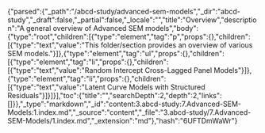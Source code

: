 {"parsed":{"_path":"/abcd-study/advanced-sem-models","_dir":"abcd-study","_draft":false,"_partial":false,"_locale":"","title":"Overview","description":"A general overview of Advanced SEM models","body":{"type":"root","children":[{"type":"element","tag":"p","props":{},"children":[{"type":"text","value":"This folder/section provides an overview of various SEM models."}]},{"type":"element","tag":"ul","props":{},"children":[{"type":"element","tag":"li","props":{},"children":[{"type":"text","value":"Random Intercept Cross-Lagged Panel Models"}]},{"type":"element","tag":"li","props":{},"children":[{"type":"text","value":"Latent Curve Models with Structured Residuals"}]}]}],"toc":{"title":"","searchDepth":2,"depth":2,"links":[]}},"_type":"markdown","_id":"content:3.abcd-study:7.Advanced-SEM-Models:1.index.md","_source":"content","_file":"3.abcd-study/7.Advanced-SEM-Models/1.index.md","_extension":"md"},"hash":"6UFTDmWaWr"}